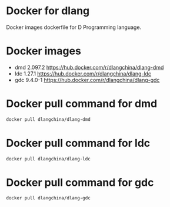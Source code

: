 # Docker for dlang
Docker images dockerfile for D Programming language.

# Docker images
 * dmd 2.097.2 https://hub.docker.com/r/dlangchina/dlang-dmd
 * ldc 1.27.1 https://hub.docker.com/r/dlangchina/dlang-ldc
 * gdc 9.4.0-1 https://hub.docker.com/r/dlangchina/dlang-gdc

# Docker pull command for dmd
```bash
docker pull dlangchina/dlang-dmd
```

# Docker pull command for ldc
```bash
docker pull dlangchina/dlang-ldc
```

# Docker pull command for gdc
```bash
docker pull dlangchina/dlang-gdc
```
